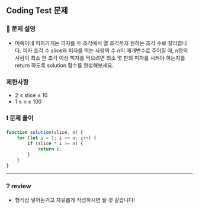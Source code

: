 ## Coding Test 문제

### 📌 문제 설명

- 머쓱이네 피자가게는 피자를 두 조각에서 열 조각까지 원하는 조각 수로 잘라줍니다. 피자 조각 수 slice와 피자를 먹는 사람의 수 n이 매개변수로 주어질 때, n명의 사람이 최소 한 조각 이상 피자를 먹으려면 최소 몇 판의 피자를 시켜야 하는지를 return 하도록 solution 함수를 완성해보세요.

### 제한사항

- 2 ≤ slice ≤ 10
- 1 ≤ n ≤ 100

### ❗ 문제 풀이

```javascript
function solution(slice, n) {
	for (let i = 1; i <= n; i++) {
		if (slice * i >= n) {
			return i;
		}
	}
}
```

---

### ❔ review

- 형식상 넣어둔거고 자유롭게 작성하시면 될 것 같습니다!
